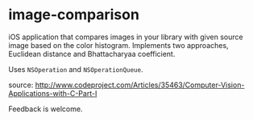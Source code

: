 # image-comparison
iOS application that compares images in your library with given source image based on the color histogram. 
Implements two approaches, Euclidean distance and Bhattacharyaa coefficient. 

Uses `NSOperation` and `NSOperationQueue`.

source: http://www.codeproject.com/Articles/35463/Computer-Vision-Applications-with-C-Part-I

Feedback is welcome.

